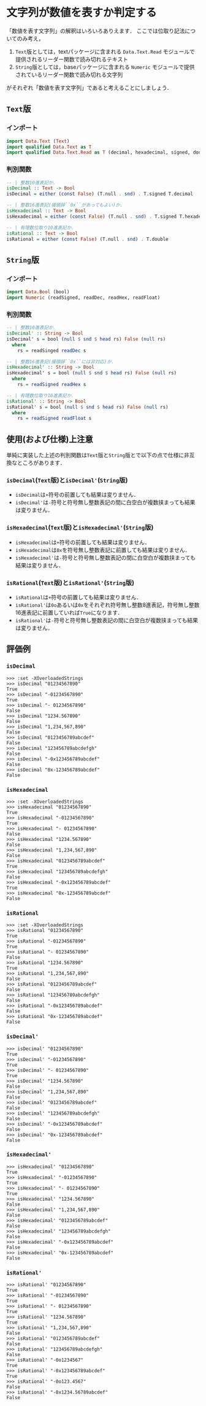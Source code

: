 文字列が数値を表すか判定する
============================

「数値を表す文字列」の解釈はいろいろありえます．
ここでは位取り記法についてのみ考え，

1. ``Text``版としては，textパッケージに含まれる ``Data.Text.Read`` モジュールで提供されるリーダー関数で読み切れるテキスト
2. ``String``版としては，baseパッケージに含まれる ``Numeric`` モジュールで提供されているリーダー関数で読み切れる文字列

がそれぞれ「数値を表す文字列」であると考えることにしましょう．

## ``Text``版

### インポート

```haskell
import Data.Text (Text)
import qualified Data.Text as T
import qualified Data.Text.Read as T (decimal, hexadecimal, signed, double)
```

### 判別関数

```haskell
-- | 整数10進表記か．
isDecimal :: Text -> Bool
isDecimal = either (const False) (T.null . snd) . T.signed T.decimal

-- | 整数16進表記(接頭辞``0x``があってもよい)か．
isHexadecimal :: Text -> Bool
isHexadecimal = either (const False) (T.null . snd) . T.signed T.hexadecimal

-- | 有理数位取り10進表記か．
isRational :: Text -> Bool
isRational = either (const False) (T.null . snd) . T.double
```

## ``String``版

### インポート

```haskell
import Data.Bool (bool)
import Numeric (readSigned, readDec, readHex, readFloat)
```

### 判別関数

```haskell
-- | 整数10進表記か．
isDecimal' :: String -> Bool
isDecimal' s = bool (null $ snd $ head rs) False (null rs)
  where
    rs = readSinged readDec s

-- | 整数16進表記(接頭辞``0x``には非対応)か．
isHexadecimal' :: String -> Bool
isHexadecimal' s = bool (null $ snd $ head rs) False (null rs)
  where
    rs = readSigned readHex s

-- | 有理数位取り10進表記か．
isRational' :: String -> Bool
isRational' s = bool (null $ snd $ head rs) False (null rs)
  where
    rs = readSigned readFloat s
```

## 使用(および仕様)上注意

単純に実装した上述の判別関数は``Text``版と``String``版とで以下の点で仕様に非互換なところがあります．

### ``isDecimal``(``Text``版)と``isDecimal'``(``String``版)

- ``isDecimal``は``+``符号の前置しても結果は変りません．
- ``isDecimal'``は``-``符号と符号無し整数表記の間に白空白が複数挟まっても結果は変りません．

### ``isHexadecimal``(``Text``版)と``isHexadecimal'``(``String``版)

- ``isHexadecimal``は``+``符号の前置しても結果は変りません．
- ``isHexadecimal``は``0x``を符号無し整数表記に前置しても結果は変りません．
- ``isHexadecimal'``は``-``符号と符号無し整数表記の間に白空白が複数挟まっても結果は変りません．


### ``isRational``(``Text``版)と``isRational'``(``String``版)

- ``isRational``は``+``符号の前置しても結果は変りません．
- ``isRational'``は``0o``あるいは``0x``をそれぞれ符号無し整数8進表記，符号無し整数16進表記に前置していれば``True``になります．
- ``isRational'``は``-``符号と符号無し整数表記の間に白空白が複数挟まっても結果は変りません．

## 評価例

### ``isDecimal``

```
>>> :set -XOverloadedStrings
>>> isDecimal "01234567890"
True
>>> isDecimal "-01234567890"
True
>>> isDecimal "- 01234567890"
False
>>> isDecimal "1234.567890"
False
>>> isDecimal "1,234,567,890"
False
>>> isDecimal "0123456789abcdef"
False
>>> isDecimal "123456789abcdefgh"
False
>>> isDecimal "-0x123456789abcdef"
False
>>> isDecimal "0x-123456789abcdef"
False
```

### ``isHexadecimal``

```
>>> :set -XOverloadedStrings
>>> isHexadecimal "01234567890"
True
>>> isHexadecimal "-01234567890"
True
>>> isHexadecimal "- 01234567890"
False
>>> isHexadecimal "1234.567890"
False
>>> isHexadecimal "1,234,567,890"
False
>>> isHexadecimal "0123456789abcdef"
True
>>> isHexadecimal "123456789abcdefgh"
False
>>> isHexadecimal "-0x123456789abcdef"
True
>>> isHexadecimal "0x-123456789abcdef"
False
```

### ``isRational``

```
>>> :set -XOverloadedStrings
>>> isRational "01234567890"
True
>>> isRational "-01234567890"
True
>>> isRational "- 01234567890"
False
>>> isRational "1234.567890"
True
>>> isRational "1,234,567,890"
False
>>> isRational "0123456789abcdef"
False
>>> isRational "123456789abcdefgh"
False
>>> isRational "-0x123456789abcdef"
False
>>> isRational "0x-123456789abcdef"
False
```

### ``isDecimal'``

```
>>> isDecimal' "01234567890"
True
>>> isDecimal' "-01234567890"
True
>>> isDecimal' "- 01234567890"
True
>>> isDecimal' "1234.567890"
False
>>> isDecimal' "1,234,567,890"
False
>>> isDecimal' "0123456789abcdef"
False
>>> isDecimal' "123456789abcdefgh"
False
>>> isDecimal' "-0x123456789abcdef"
False
>>> isDecimal' "0x-123456789abcdef"
False
```

### ``isHexadecimal'``

```
>>> isHexadecimal' "01234567890"
True
>>> isHexadecimal' "-01234567890"
True
>>> isHexadecimal' "- 01234567890"
True
>>> isHexadecimal' "1234.567890"
False
>>> isHexadecimal' "1,234,567,890"
False
>>> isHexadecimal' "0123456789abcdef"
False
>>> isHexadecimal' "123456789abcdefgh"
False
>>> isHexadecimal' "-0x123456789abcdef"
False
>>> isHexadecimal' "0x-123456789abcdef"
False
```

### ``isRational'``

```
>>> isRational' "01234567890"
True
>>> isRational' "-01234567890"
True
>>> isRational' "- 01234567890"
True
>>> isRational' "1234.567890"
True
>>> isRational' "1,234,567,890"
False
>>> isRational' "0123456789abcdef"
False
>>> isRational' "123456789abcdefgh"
False
>>> isRational' "-0o1234567"
True
>>> isRational' "-0x123456789abcdef"
True
>>> isRational' "-0o123.4567"
False
>>> isRational' "-0x1234.56789abcdef"
False
```
